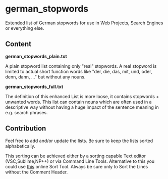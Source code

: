 # german_stopwords
Extended list of German stopwords for use in Web Projects, Search Engines or everything else.

## Content
__german_stopwords_plain.txt__

A plain stopword list containing only "real" stopwords. A real stopword is limited to actual short function words like "der, die, das, mit, und, oder, denn, dann, ..." but without any nouns.

__german_stopwords_full.txt__ 

The definition of this enhanced List is more loose, it contains stopwords + unwanted words. This list can contain nouns which are often used in a descriptive way without having a huge impact of the sentence meaning in e.g. search phrases.


## Contribution
Feel free to add and/or update the lists. Be sure to keep the lists sorted alphabetically.

This sorting can be achieved either by a sorting capable Text editor (VSC,Sublime,NP++) or via Command Line Tools. Alternative to this you could use [this](https://www.online-utility.org/text/sort.jsp) online Sort Tool. Always be sure only to Sort the Lines without the Comment Header.
